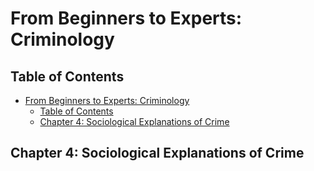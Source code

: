 # From Beginners to Experts: Criminology
## Table of Contents
- [From Beginners to Experts: Criminology](#from-beginners-to-experts-criminology)
  - [Table of Contents](#table-of-contents)
  - [Chapter 4: Sociological Explanations of Crime](#chapter-4-sociological-explanations-of-crime)

## Chapter 4: Sociological Explanations of Crime